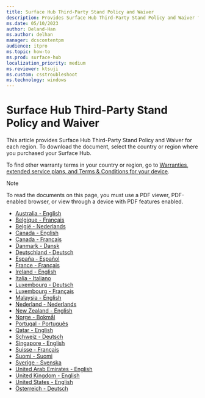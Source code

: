 ```yaml
---
title: Surface Hub Third-Party Stand Policy and Waiver
description: Provides Surface Hub Third-Party Stand Policy and Waiver for each region.
ms.date: 05/10/2023
author: Deland-Han
ms.author: delhan
manager: dcscontentpm
audience: itpro
ms.topic: how-to
ms.prod: surface-hub
localization_priority: medium
ms.reviewer: ktsuji
ms.custom: csstroubleshoot
ms.technology: windows
---
```

# Surface Hub Third-Party Stand Policy and Waiver

This article provides Surface Hub Third-Party Stand Policy and Waiver for each region. To download the document, select the country or region where you purchased your Surface Hub.

To find other warranty terms in your country or region, go to [Warranties, extended service plans, and Terms & Conditions for your device](https://support.microsoft.com/topic/warranty-and-protection-plan-terms-conditions-eedf7a23-84a7-1a47-480b-0e10503eedf5).

> [!NOTE]
> To read the documents on this page, you must use a PDF viewer, PDF-enabled browser, or view through a device with PDF features enabled.

- [Australia - English](https://download.microsoft.com/download/6/6/5/665c5514-659d-4738-8059-b55008f53cb4/Surface_Hub_Policy_Waiver_Document_v2-EN.pdf)
- [Belgique - Français](https://download.microsoft.com/download/6/6/5/665c5514-659d-4738-8059-b55008f53cb4/Surface_Hub_Policy_Waiver_Document_v2-FR.pdf)
- [België - Nederlands](https://download.microsoft.com/download/6/6/5/665c5514-659d-4738-8059-b55008f53cb4/Surface_Hub_Policy_Waiver_Document_v2-NL.pdf)
- [Canada - English](https://download.microsoft.com/download/6/6/5/665c5514-659d-4738-8059-b55008f53cb4/Surface_Hub_Policy_Waiver_Document_v2-EN.pdf)
- [Canada - Français](https://download.microsoft.com/download/6/6/5/665c5514-659d-4738-8059-b55008f53cb4/Surface_Hub_Policy_Waiver_Document_v2-FR.pdf)
- [Danmark - Dansk](https://download.microsoft.com/download/6/6/5/665c5514-659d-4738-8059-b55008f53cb4/Surface_Hub_Policy_Waiver_Document_v2-DA.pdf)
- [Deutschland - Deutsch](https://download.microsoft.com/download/6/6/5/665c5514-659d-4738-8059-b55008f53cb4/Surface_Hub_Policy_Waiver_Document_v2-DE.pdf)
- [España - Español](https://download.microsoft.com/download/4/d/0/4d0b876a-521a-4402-ac91-b0c8bca4e881/Surface_Hub_Policy_Waiver_Document_v2-ES.pdf)
- [France - Français](https://download.microsoft.com/download/6/6/5/665c5514-659d-4738-8059-b55008f53cb4/Surface_Hub_Policy_Waiver_Document_v2-FR.pdf)
- [Ireland - English](https://download.microsoft.com/download/6/6/5/665c5514-659d-4738-8059-b55008f53cb4/Surface_Hub_Policy_Waiver_Document_v2-EN.pdf)
- [Italia - Italiano](https://download.microsoft.com/download/4/d/0/4d0b876a-521a-4402-ac91-b0c8bca4e881/Surface_Hub_Policy_Waiver_Document_v2-IT.pdf)
- [Luxembourg - Deutsch](https://download.microsoft.com/download/6/6/5/665c5514-659d-4738-8059-b55008f53cb4/Surface_Hub_Policy_Waiver_Document_v2-DE.pdf)
- [Luxembourg - Français](https://download.microsoft.com/download/6/6/5/665c5514-659d-4738-8059-b55008f53cb4/Surface_Hub_Policy_Waiver_Document_v2-FR.pdf)
- [Malaysia - English](https://download.microsoft.com/download/6/6/5/665c5514-659d-4738-8059-b55008f53cb4/Surface_Hub_Policy_Waiver_Document_v2-EN.pdf)
- [Nederland - Nederlands](https://download.microsoft.com/download/6/6/5/665c5514-659d-4738-8059-b55008f53cb4/Surface_Hub_Policy_Waiver_Document_v2-NL.pdf)
- [New Zealand - English](https://download.microsoft.com/download/6/6/5/665c5514-659d-4738-8059-b55008f53cb4/Surface_Hub_Policy_Waiver_Document_v2-EN.pdf)
- [Norge - Bokmål](https://download.microsoft.com/download/4/d/0/4d0b876a-521a-4402-ac91-b0c8bca4e881/Surface_Hub_Policy_Waiver_Document_v2-NO.pdf)
- [Portugal - Português](https://download.microsoft.com/download/4/d/0/4d0b876a-521a-4402-ac91-b0c8bca4e881/Surface_Hub_Policy_Waiver_Document_v2-PT.pdf)
- [Qatar - English](https://download.microsoft.com/download/6/6/5/665c5514-659d-4738-8059-b55008f53cb4/Surface_Hub_Policy_Waiver_Document_v2-EN.pdf)
- [Schweiz - Deutsch](https://download.microsoft.com/download/6/6/5/665c5514-659d-4738-8059-b55008f53cb4/Surface_Hub_Policy_Waiver_Document_v2-DE.pdf)
- [Singapore - English](https://download.microsoft.com/download/6/6/5/665c5514-659d-4738-8059-b55008f53cb4/Surface_Hub_Policy_Waiver_Document_v2-EN.pdf)
- [Suisse - Français](https://download.microsoft.com/download/6/6/5/665c5514-659d-4738-8059-b55008f53cb4/Surface_Hub_Policy_Waiver_Document_v2-FR.pdf)
- [Suomi - Suomi](https://download.microsoft.com/download/4/d/0/4d0b876a-521a-4402-ac91-b0c8bca4e881/Surface_Hub_Policy_Waiver_Document_v2-FI.pdf)
- [Sverige - Svenska](https://download.microsoft.com/download/4/d/0/4d0b876a-521a-4402-ac91-b0c8bca4e881/Surface_Hub_Policy_Waiver_Document_v2-SV.pdf)
- [United Arab Emirates - English](https://download.microsoft.com/download/6/6/5/665c5514-659d-4738-8059-b55008f53cb4/Surface_Hub_Policy_Waiver_Document_v2-EN.pdf)
- [United Kingdom - English](https://download.microsoft.com/download/6/6/5/665c5514-659d-4738-8059-b55008f53cb4/Surface_Hub_Policy_Waiver_Document_v2-EN.pdf)
- [United States - English](https://download.microsoft.com/download/6/6/5/665c5514-659d-4738-8059-b55008f53cb4/Surface_Hub_Policy_Waiver_Document_v2-EN.pdf)
- [Österreich - Deutsch](https://download.microsoft.com/download/6/6/5/665c5514-659d-4738-8059-b55008f53cb4/Surface_Hub_Policy_Waiver_Document_v2-DE.pdf)
